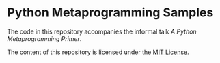# Python Metaprogramming Samples

The code in this repository accompanies the informal talk *A Python Metaprogramming Primer*.

The content of this repository is licensed under the [MIT License](./license.txt).